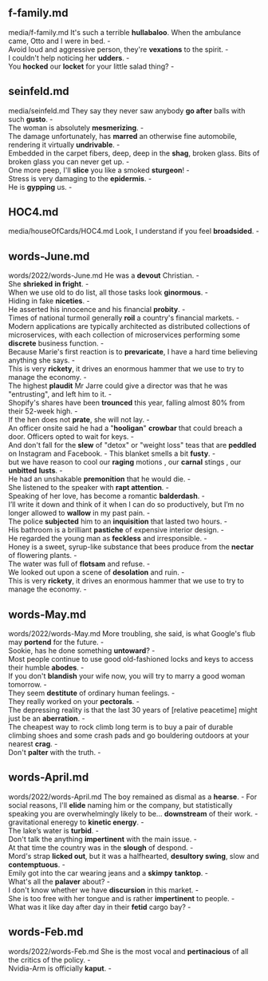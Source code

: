 ## f-family.md ## 
media/f-family.md
It's such a terrible **hullabaloo**. When the ambulance came, Otto and I were in bed. -  
Avoid loud and aggressive person, they're **vexations** to the spirit. -  
I couldn't help noticing her **udders**. -  
You **hocked** our **locket** for your little salad thing? -   

## seinfeld.md ## 
media/seinfeld.md
They say they never saw anybody **go after** balls with such **gusto**. -  
The woman is absolutely **mesmerizing**. -  
The damage unfortunately, has **marred** an otherwise fine automobile, rendering it virtually **undrivable**. -  
Embedded in the carpet fibers, deep, deep in the **shag**, broken glass. Bits of broken glass you can never get up. -    
One more peep, I'll **slice** you like a smoked **sturgeon**! -  
Stress is very damaging to the **epidermis**. -  
He is **gypping** us. -  

## HOC4.md ## 
media/houseOfCards/HOC4.md
Look, I understand if you feel **broadsided**. -  

## words-June.md ## 
words/2022/words-June.md
He was a **devout** Christian. -  
She **shrieked** **in fright**. -  
When we use old to do list, all those tasks look **ginormous**. -  
Hiding in fake **niceties**. -  
He asserted his innocence and his financial **probity**.  -  
Times of national turmoil generally **roil** a country's financial markets. -  
Modern applications are typically architected as distributed collections of microservices, with each collection of microservices performing some **discrete** business function. -  
Because Marie's first reaction is to **prevaricate**, I have a hard time believing anything she says. -  
This is very **rickety**, it drives an enormous hammer that we use to try to manage the economy. -  
The highest **plaudit** Mr Jarre could give a director was that he was "entrusting", and left him to it. -  
Shopify's shares have been **trounced** this year, falling almost 80% from their 52-week high. -  
If the hen does not **prate**, she will not lay. -  
An officer onsite said he had a "**hooligan**" **crowbar** that could breach a door. Officers opted to wait for keys. -  
And don't fall for the **slew** of "detox" or "weight loss" teas that are **peddled** on Instagram and Facebook. - 
This blanket smells a bit **fusty**. -  
but we have reason to cool our **raging** motions , our **carnal** stings , our **unbitted** **lusts**. -  
He had an unshakable **premonition** that he would die. -  
She listened to the speaker with **rapt attention**. -  
Speaking of her love, has become a romantic **balderdash**. -  
I’ll write it down and think of it when I can do so productively, but I’m no longer allowed to **wallow** in my past pain. -  
The police **subjected** him to an **inquisition** that lasted two hours. -  
His bathroom is a brilliant **pastiche** of expensive interior design. -  
He regarded the young man as **feckless** and irresponsible. -  
Honey is a sweet, syrup-like substance that bees produce from the **nectar** of flowering plants. -  
The water was full of **flotsam** and refuse. -  
We looked out upon a scene of **desolation** and ruin. -  
This is very **rickety**, it drives an enormous hammer that we use to try to manage the economy. -  

## words-May.md ## 
words/2022/words-May.md
More troubling, she said, is what Google's flub may **portend** for the future. -  
Sookie, has he done something **untoward**? -  
Most people continue to use good old-fashioned locks and keys to access their humble **abodes**. -  
If you don't **blandish** your wife now, you will try to marry a good woman tomorrow. -   
They seem **destitute** of ordinary human feelings. -  
They really worked on your **pectorals**. -  
The depressing reality is that the last 30 years of [relative peacetime] might just be an **aberration**. -  
The cheapest way to rock climb long term is to buy a pair of durable climbing shoes and some crash pads and go bouldering outdoors at your nearest **crag**. -  
Don't **palter** with the truth. -  

## words-April.md ## 
words/2022/words-April.md
The boy remained as dismal as a **hearse**. - 
For social reasons, I'll **elide** naming him or the company, but statistically speaking you are overwhelmingly likely to be... **downstream** of their work. -  
gravitational eneregy to **kinetic energy**. -  
The lake’s water is **turbid**. -   
Don't talk the anything **impertinent** with the main issue. -  
At that time the country was in the **slough** of despond. -  
Mord's strap **licked out**, but it was a halfhearted, **desultory swing**, slow and **contemptuous**. -  
Emily got into the car wearing jeans and a **skimpy** **tanktop**. -  
What's all the **palaver** about? -  
I don't know whether we have **discursion** in this market. -  
She is too free with her tongue and is rather **impertinent** to people. -  
What was it like day after day in their **fetid** cargo bay? -  

## words-Feb.md ## 
words/2022/words-Feb.md
She is the most vocal and **pertinacious** of all the critics of the policy. -  
Nvidia-Arm is officially **kaput**. -  

